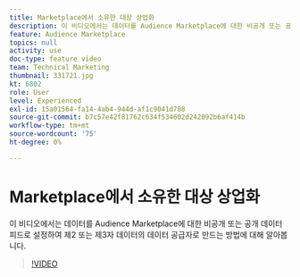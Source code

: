 ```yaml
---
title: Marketplace에서 소유한 대상 상업화
description: 이 비디오에서는 데이터를 Audience Marketplace에 대한 비공개 또는 공개 데이터 피드로 설정하여 제2 또는 제3 당사자 데이터의 데이터 공급자로 만드는 방법에 대해 알아봅니다.
feature: Audience Marketplace
topics: null
activity: use
doc-type: feature video
team: Technical Marketing
thumbnail: 331721.jpg
kt: 6802
role: User
level: Experienced
exl-id: 15a01564-fa14-4ab4-944d-af1c9041d788
source-git-commit: b7c57e42f81762c634f534602d242092b6af414b
workflow-type: tm+mt
source-wordcount: '75'
ht-degree: 0%

---
```


# Marketplace에서 소유한 대상 상업화

이 비디오에서는 데이터를 Audience Marketplace에 대한 비공개 또는 공개 데이터 피드로 설정하여 제2 또는 제3자 데이터의 데이터 공급자로 만드는 방법에 대해 알아봅니다.

>[!VIDEO](https://video.tv.adobe.com/v/3410863/?quality=12&learn=on&captions=kor)
